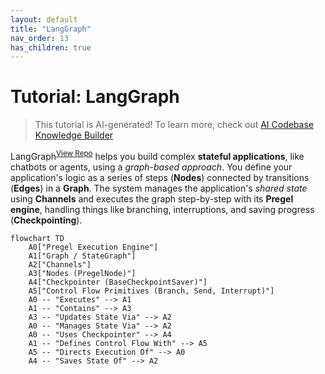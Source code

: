 ```yaml
---
layout: default
title: "LangGraph"
nav_order: 13
has_children: true
---
```


# Tutorial: LangGraph

> This tutorial is AI-generated! To learn more, check out [AI Codebase Knowledge Builder](https://github.com/The-Pocket/Tutorial-Codebase-Knowledge)

LangGraph<sup>[View Repo](https://github.com/langchain-ai/langgraph/tree/55f922cf2f3e63600ed8f0d0cd1262a75a991fdc/libs/langgraph/langgraph)</sup> helps you build complex **stateful applications**, like chatbots or agents, using a *graph-based approach*.
You define your application's logic as a series of steps (**Nodes**) connected by transitions (**Edges**) in a **Graph**.
The system manages the application's *shared state* using **Channels** and executes the graph step-by-step with its **Pregel engine**, handling things like branching, interruptions, and saving progress (**Checkpointing**).

```mermaid
flowchart TD
    A0["Pregel Execution Engine"]
    A1["Graph / StateGraph"]
    A2["Channels"]
    A3["Nodes (PregelNode)"]
    A4["Checkpointer (BaseCheckpointSaver)"]
    A5["Control Flow Primitives (Branch, Send, Interrupt)"]
    A0 -- "Executes" --> A1
    A1 -- "Contains" --> A3
    A3 -- "Updates State Via" --> A2
    A0 -- "Manages State Via" --> A2
    A0 -- "Uses Checkpointer" --> A4
    A1 -- "Defines Control Flow With" --> A5
    A5 -- "Directs Execution Of" --> A0
    A4 -- "Saves State Of" --> A2
```